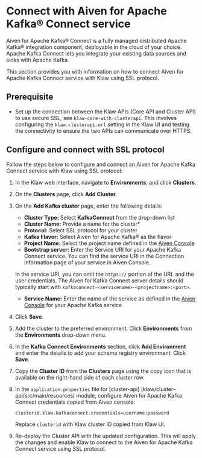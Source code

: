 # Connect with Aiven for Apache Kafka® Connect service

Aiven for Apache Kafka® Connect is a fully managed distributed Apache
Kafka® integration component, deployable in the cloud of your choice.
Apache Kafka Connect lets you integrate your existing data sources and
sinks with Apache Kafka.

This section provides you with information on how to connect Aiven for
Apache Kafka Connect service with Klaw using SSL protocol.

## Prerequisite

- Set up the connection between the Klaw APIs (Core API and Cluster
  API) to use secure SSL, see
  `klaw-core-with-clusterapi`. This
  involves configuring the `klaw.clusterapi.url` setting in the Klaw
  UI and testing the connectivity to ensure the two APIs can
  communicate over HTTPS.

## Configure and connect with SSL protocol

Follow the steps below to configure and connect an Aiven for Apache
Kafka Connect service with Klaw using SSL protocol:

1.  In the Klaw web interface, navigate to **Environments**, and click
    **Clusters**.
2.  On the **Clusters** page, click **Add Cluster**.

3.  On the **Add Kafka cluster** page, enter the following details:

    - **Cluster Type:** Select **KafkaConnect** from the drop-down list
    - **Cluster Name:** Provide a name for the cluster\*
    - **Protocol:** Select SSL protocol for your cluster
    - **Kafka Flavor:** Select Aiven for Apache Kafka® as the flavor
    - **Project Name:** Select the project name defined in the [Aiven Console](https://console.aiven.io/)
    - **Bootstrap server:** Enter the Service URI for your Apache Kafka Connect service. You can find the service URI in the Connection information page of your service in Aiven Console.

    In the service URI, you can omit the `https://` portion of the URL and the user credentials. The Aiven for Kafka Connect server details should typically start with `kafkaconnect-<servicename>-<projectname>:<port>`.

    - **Service Name:** Enter the name of the service as defined in the [Aiven Console](https://console.aiven.io/) for your Apache Kafka service

4.  Click **Save**.

5.  Add the cluster to the preferred environment.
    Click **Environments** from the **Environments** drop-down menu.

6.  In the **Kafka Connect Environments** section, click **Add Environment**
    and enter the details to add your schema registry environment. Click
    **Save**.

7.  Copy the **Cluster ID** from the **Clusters** page using
    the copy icon that is available on the right-hand side of each
    cluster row.

8.  In the `application.properties` file for [cluster-api] (klaw/cluster-api/src/main/resources) module, configure Aiven for Apache Kafka Connect credentials copied from Aiven console:

    `clusterid.klaw.kafkaconnect.credentials=username:password`

    Replace `clusterid` with Klaw cluster ID copied from Klaw UI.

9.  Re-deploy the Cluster API with the updated configuration. This will
    apply the changes and enable Klaw to connect to the Aiven for Apache
    Kafka Connect service using SSL protocol.

